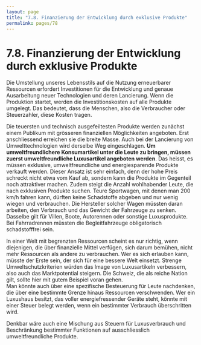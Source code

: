 ```yaml
---
layout: page
title: "7.8. Finanzierung der Entwicklung durch exklusive Produkte"
permalink: pages/78
---
```


# 7.8\. Finanzierung der Entwicklung durch exklusive Produkte

Die Umstellung unseres Lebensstils auf die Nutzung erneuerbarer Ressourcen erfordert Investitionen für die Entwicklung und genaue Ausarbeitung neuer Technologien und deren Lancierung. Wenn die Produktion startet, werden die Investitionskosten auf alle Produkte umgelegt. Das bedeutet, dass die Menschen, also die Verbraucher oder Steuerzahler, diese Kosten tragen.

Die teuersten und technisch ausgefeiltesten Produkte werden zunächst einem Publikum mit grösseren finanziellen Möglichkeiten angeboten. Erst anschliessend erreichen sie die breite Masse. Auch bei der Lancierung von Umwelttechnologien wird derselbe Weg eingeschlagen. **Um umweltfreundlichere Konsumartikel unter die Leute zu bringen, müssen zuerst umweltfreundliche Luxusartikel angeboten werden**. Das heisst, es müssen exklusive, umweltfreundliche und energiesparende Produkte verkauft werden. Dieser Ansatz ist sehr einfach, denn der hohe Preis schreckt nicht etwa vom Kauf ab, sondern kann die Produkte im Gegenteil noch attraktiver machen. Zudem steigt die Anzahl wohlhabender Leute, die nach exklusiven Produkte suchen. Teure Sportwagen, mit denen man 200 km/h fahren kann, dürften keine Schadstoffe abgeben und nur wenig wiegen und verbrauchen. Die Hersteller solcher Wagen müssten daran arbeiten, den Verbrauch und das Gewicht der Fahrzeuge zu senken. Dasselbe gilt für Villen, Boote, Autorennen oder sonstige Luxusprodukte. Bei Fahrradrennen müssten die Begleitfahrzeuge obligatorisch schadstofffrei sein.

In einer Welt mit begrenzten Ressourcen scheint es nur richtig, wenn diejenigen, die über finanzielle Mittel verfügen, sich darum bemühen, nicht mehr Ressourcen als andere zu verbrauchen. Wer es sich erlauben kann, müsste der Erste sein, der sich für eine bessere Welt einsetzt. Strenge Umweltschutzkriterien würden das Image von Luxusartikeln verbessern, also auch das Marktpotential steigern. Die Schweiz, die als reiche Nation gilt, sollte hier mit gutem Beispiel voran gehen.  
 Man könnte auch über eine spezifische Besteuerung für Leute nachdenken, die über eine bestimmte Grenze hinaus Ressourcen verschwenden. Wer ein Luxushaus besitzt, das voller energiefressender Geräte steht, könnte mit einer Steuer belegt werden, wenn ein bestimmter Verbrauch überschritten wird.

Denkbar wäre auch eine Mischung aus Steuern für Luxusverbrauch und Beschränkung bestimmter Funktionen auf ausschliesslich umweltfreundliche Produkte.

